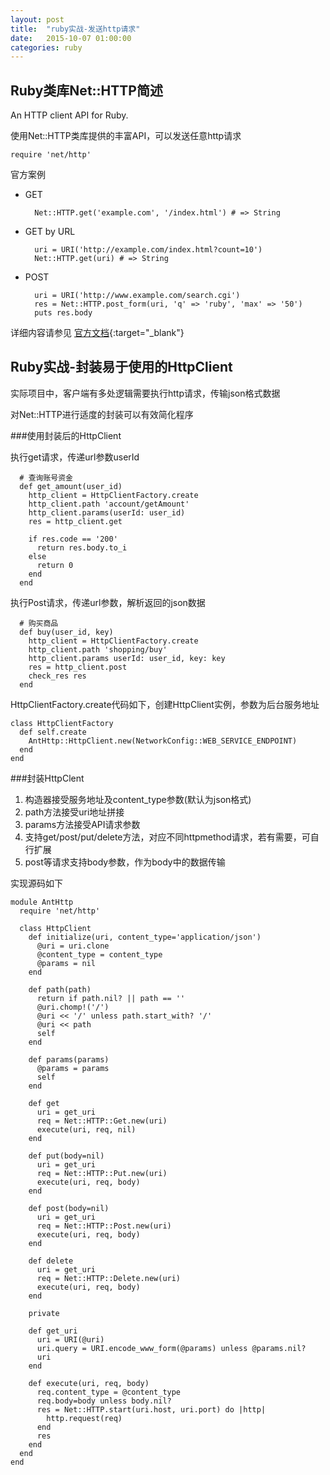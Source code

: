 ```yaml
---
layout: post
title:  "ruby实战-发送http请求"
date:   2015-10-07 01:00:00
categories: ruby
---
```


## Ruby类库Net::HTTP简述

An HTTP client API for Ruby.

使用Net::HTTP类库提供的丰富API，可以发送任意http请求

	require 'net/http'

官方案例

- GET

		Net::HTTP.get('example.com', '/index.html') # => String

- GET by URL

		uri = URI('http://example.com/index.html?count=10')
		Net::HTTP.get(uri) # => String

- POST

		uri = URI('http://www.example.com/search.cgi')
		res = Net::HTTP.post_form(uri, 'q' => 'ruby', 'max' => '50')
		puts res.body

详细内容请参见 [官方文档](http://ruby-doc.org/stdlib-2.0.0/libdoc/net/http/rdoc/Net/HTTP.html){:target="_blank"}

## Ruby实战-封装易于使用的HttpClient

实际项目中，客户端有多处逻辑需要执行http请求，传输json格式数据

对Net::HTTP进行适度的封装可以有效简化程序


###使用封装后的HttpClient

执行get请求，传递url参数userId

	  # 查询账号资金
	  def get_amount(user_id)
	    http_client = HttpClientFactory.create
	    http_client.path 'account/getAmount'
	    http_client.params(userId: user_id)
	    res = http_client.get

	    if res.code == '200'
	      return res.body.to_i
	    else
	      return 0
	    end
	  end

执行Post请求，传递url参数，解析返回的json数据

	  # 购买商品
	  def buy(user_id, key)
	    http_client = HttpClientFactory.create
	    http_client.path 'shopping/buy'
	    http_client.params userId: user_id, key: key
	    res = http_client.post
	    check_res res
	  end

HttpClientFactory.create代码如下，创建HttpClient实例，参数为后台服务地址

	class HttpClientFactory
	  def self.create
	    AntHttp::HttpClient.new(NetworkConfig::WEB_SERVICE_ENDPOINT)
	  end
	end

###封装HttpClent

1. 构造器接受服务地址及content_type参数(默认为json格式)
2. path方法接受uri地址拼接
3. params方法接受API请求参数
4. 支持get/post/put/delete方法，对应不同httpmethod请求，若有需要，可自行扩展
5. post等请求支持body参数，作为body中的数据传输

实现源码如下

	module AntHttp
	  require 'net/http'

	  class HttpClient
	    def initialize(uri, content_type='application/json')
	      @uri = uri.clone
	      @content_type = content_type
	      @params = nil
	    end

	    def path(path)
	      return if path.nil? || path == ''
	      @uri.chomp!('/')
	      @uri << '/' unless path.start_with? '/'
	      @uri << path
	      self
	    end

	    def params(params)
	      @params = params
	      self
	    end

	    def get
	      uri = get_uri
	      req = Net::HTTP::Get.new(uri)
	      execute(uri, req, nil)
	    end

	    def put(body=nil)
	      uri = get_uri
	      req = Net::HTTP::Put.new(uri)
	      execute(uri, req, body)
	    end

	    def post(body=nil)
	      uri = get_uri
	      req = Net::HTTP::Post.new(uri)
	      execute(uri, req, body)
	    end

	    def delete
	      uri = get_uri
	      req = Net::HTTP::Delete.new(uri)
	      execute(uri, req, body)
	    end

	    private

	    def get_uri
	      uri = URI(@uri)
	      uri.query = URI.encode_www_form(@params) unless @params.nil?
	      uri
	    end

	    def execute(uri, req, body)
	      req.content_type = @content_type
	      req.body=body unless body.nil?
	      res = Net::HTTP.start(uri.host, uri.port) do |http|
	        http.request(req)
	      end
	      res
	    end
	  end
	end